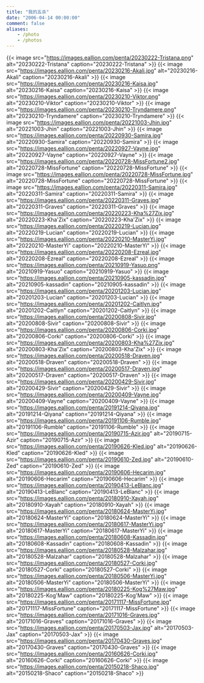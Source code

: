```yaml
---
title: "我的五杀"
date: "2006-04-14 00:00:00"
comment: false
aliases:
    - /photo
    - /photos
---
```


{{< image src="https://images.eallion.com/penta/20230222-Tristana.png" alt="20230222-Tristana" caption="20230222-Tristana" >}}
{{< image src="https://images.eallion.com/penta/20230216-Akali.jpg" alt="20230216-Akali" caption="20230216-Akali" >}}
{{< image src="https://images.eallion.com/penta/20230216-Kaisa.jpg" alt="20230216-Kaisa" caption="20230216-Kaisa" >}}
{{< image src="https://images.eallion.com/penta/20230210-Viktor.png" alt="20230210-Viktor" caption="20230210-Viktor" >}}
{{< image src="https://images.eallion.com/penta/20230210-Tryndamere.png" alt="20230210-Tryndamere" caption="20230210-Tryndamere" >}}
{{< image src="https://images.eallion.com/penta/20221003-Jhin.jpg" alt="20221003-Jhin" caption="20221003-Jhin" >}}
{{< image src="https://images.eallion.com/penta/20220930-Samira.jpg" alt="20220930-Samira" caption="20220930-Samira" >}}
{{< image src="https://images.eallion.com/penta/20220927-Vayne.jpg" alt="20220927-Vayne" caption="20220927-Vayne" >}}
{{< image src="https://images.eallion.com/penta/20220728-MissFortune2.jpg" alt="20220728-MissFortune" caption="20220728-MissFortune" >}}
{{< image src="https://images.eallion.com/penta/20220728-MissFortune.jpg" alt="20220728-MissFortune" caption="20220728-MissFortune" >}}
{{< image src="https://images.eallion.com/penta/20220311-Samira.jpg" alt="20220311-Samira" caption="20220311-Samira" >}}
{{< image src="https://images.eallion.com/penta/20220311-Graves.jpg" alt="20220311-Graves" caption="20220311-Graves" >}}
{{< image src="https://images.eallion.com/penta/20220223-Kha%27Zix.jpg" alt="20220223-Kha'Zix" caption="20220223-Kha'Zix" >}}
{{< image src="https://images.eallion.com/penta/20220219-Lucian.jpg" alt="20220219-Lucian" caption="20220219-Lucian" >}}
{{< image src="https://images.eallion.com/penta/20220210-MasterYi.jpg" alt="20220210-MasterYi" caption="20220210-MasterYi" >}}
{{< image src="https://images.eallion.com/penta/20220208-Ezreal.jpg" alt="20220208-Ezreal" caption="20220208-Ezreal" >}}
{{< image src="https://images.eallion.com/penta/20210919-Yasuo.png" alt="20210919-Yasuo" caption="20210919-Yasuo" >}}
{{< image src="https://images.eallion.com/penta/20210905-kassadin.jpg" alt="20210905-kassadin" caption="20210905-kassadin" >}}
{{< image src="https://images.eallion.com/penta/20201203-Lucian.jpg" alt="20201203-Lucian" caption="20201203-Lucian" >}}
{{< image src="https://images.eallion.com/penta/20201202-Caitlyn.jpg" alt="20201202-Caitlyn" caption="20201202-Caitlyn" >}}
{{< image src="https://images.eallion.com/penta/20200808-Sivir.jpg" alt="20200808-Sivir" caption="20200808-Sivir" >}}
{{< image src="https://images.eallion.com/penta/20200806-Corki.jpg" alt="20200806-Corki" caption="20200806-Corki" >}}
{{< image src="https://images.eallion.com/penta/20200803-Kha%27Zix.jpg" alt="20200803-Kha'Zix" caption="20200803-Kha'Zix" >}}
{{< image src="https://images.eallion.com/penta/20200518-Draven.jpg" alt="20200518-Draven" caption="20200518-Draven" >}}
{{< image src="https://images.eallion.com/penta/20200517-Draven.jpg" alt="20200517-Draven" caption="20200517-Draven" >}}
{{< image src="https://images.eallion.com/penta/20200429-Sivir.jpg" alt="20200429-Sivir" caption="20200429-Sivir" >}}
{{< image src="https://images.eallion.com/penta/20200409-Vayne.jpg" alt="20200409-Vayne" caption="20200409-Vayne" >}}
{{< image src="https://images.eallion.com/penta/20191214-Qiyana.jpg" alt="20191214-Qiyana" caption="20191214-Qiyana" >}}
{{< image src="https://images.eallion.com/penta/20191106-Rumble.jpg" alt="20191106-Rumble" caption="20191106-Rumble" >}}
{{< image src="https://images.eallion.com/penta/20190715-Azir.jpg" alt="20190715-Azir" caption="20190715-Azir" >}}
{{< image src="https://images.eallion.com/penta/20190626-Kled.jpg" alt="20190626-Kled" caption="20190626-Kled" >}}
{{< image src="https://images.eallion.com/penta/20190610-Zed.jpg" alt="20190610-Zed" caption="20190610-Zed" >}}
{{< image src="https://images.eallion.com/penta/20190606-Hecarim.jpg" alt="20190606-Hecarim" caption="20190606-Hecarim" >}}
{{< image src="https://images.eallion.com/penta/20190413-LeBlanc.jpg" alt="20190413-LeBlanc" caption="20190413-LeBlanc" >}}
{{< image src="https://images.eallion.com/penta/20180910-Xayah.jpg" alt="20180910-Xayah" caption="20180910-Xayah" >}}
{{< image src="https://images.eallion.com/penta/20180624-MasterYi.jpg" alt="20180624-MasterYi" caption="20180624-MasterYi" >}}
{{< image src="https://images.eallion.com/penta/20180617-MasterYi.jpg" alt="20180617-MasterYi" caption="20180617-MasterYi" >}}
{{< image src="https://images.eallion.com/penta/20180608-Kassadin.jpg" alt="20180608-Kassadin" caption="20180608-Kassadin" >}}
{{< image src="https://images.eallion.com/penta/20180528-Malzahar.jpg" alt="20180528-Malzahar" caption="20180528-Malzahar" >}}
{{< image src="https://images.eallion.com/penta/20180527-Corki.jpg" alt="20180527-Corki" caption="20180527-Corki" >}}
{{< image src="https://images.eallion.com/penta/20180506-MasterYi.jpg" alt="20180506-MasterYi" caption="20180506-MasterYi" >}}
{{< image src="https://images.eallion.com/penta/20180225-Kog%27Maw.jpg" alt="20180225-Kog'Maw" caption="20180225-Kog'Maw" >}}
{{< image src="https://images.eallion.com/penta/20171117-MissFortune.jpg" alt="20171117-MissFortune" caption="20171117-MissFortune" >}}
{{< image src="https://images.eallion.com/penta/20171016-Graves.jpg" alt="20171016-Graves" caption="20171016-Graves" >}}
{{< image src="https://images.eallion.com/penta/20170503-Jax.jpg" alt="20170503-Jax" caption="20170503-Jax" >}}
{{< image src="https://images.eallion.com/penta/20170430-Graves.jpg" alt="20170430-Graves" caption="20170430-Graves" >}}
{{< image src="https://images.eallion.com/penta/20160626-Corki.jpg" alt="20160626-Corki" caption="20160626-Corki" >}}
{{< image src="https://images.eallion.com/penta/20150218-Shaco.jpg" alt="20150218-Shaco" caption="20150218-Shaco" >}}
